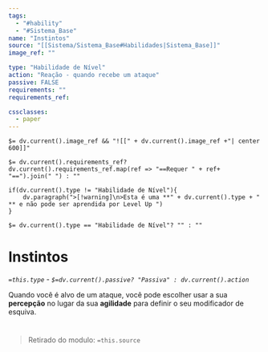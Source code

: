 ```yaml
---
tags:
  - "#hability"
  - "#Sistema_Base"
name: "Instintos"
source: "[[Sistema/Sistema_Base#Habilidades|Sistema_Base]]"
image_ref: ""

type: "Habilidade de Nível"
action: "Reação - quando recebe um ataque"
passive: FALSE
requirements: ""
requirements_ref:  

cssclasses:
  - paper
---
```

`$= dv.current().image_ref && "![[" + dv.current().image_ref +"| center 600]]"`


`$= dv.current().requirements_ref? dv.current().requirements_ref.map(ref => "==Requer " + ref+ "==").join(" ") : ""`

```dataviewjs
if(dv.current().type != "Habilidade de Nível"){
	dv.paragraph(">[!warning]\n>Esta é uma **" + dv.current().type + " ** e não pode ser aprendida por Level Up ")
}
```


`$= dv.current().type == "Habilidade de Nível"? "" : ""`
# Instintos
*`=this.type` - `$=dv.current().passive? "Passiva" : dv.current().action`*

Quando você é alvo de um ataque, você pode escolher usar a sua **percepção** no lugar da sua **agilidade** para definir o seu modificador de esquiva.


#
> Retirado do modulo: `=this.source`